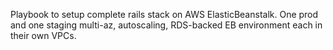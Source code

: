 Playbook to setup complete rails stack on AWS ElasticBeanstalk.  One prod and one staging multi-az, autoscaling, RDS-backed EB environment each in their own VPCs.  